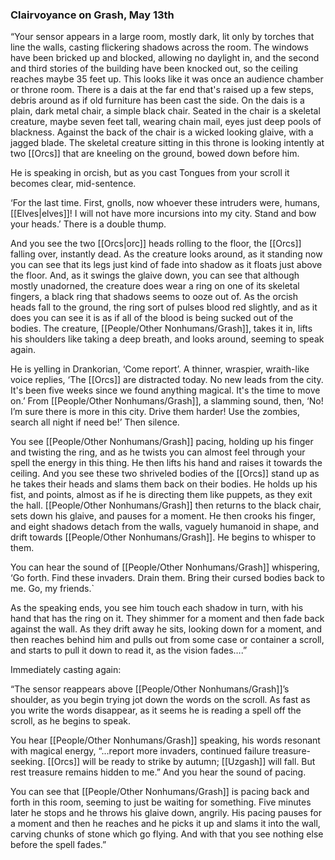 ### Clairvoyance on Grash, May 13th

“Your sensor appears in a large room, mostly dark, lit only by torches that line the walls, casting flickering shadows across the room. The windows have been bricked up and blocked, allowing no daylight in, and the second and third stories of the building have been knocked out, so the ceiling reaches maybe 35 feet up. This looks like it was once an audience chamber or throne room. There is a dais at the far end that's raised up a few steps, debris around as if old furniture has been cast the side. On the dais is a plain, dark metal chair, a simple black chair. Seated in the chair is a skeletal creature, maybe seven feet tall, wearing chain mail, eyes just deep pools of blackness. Against the back of the chair is a wicked looking glaive, with a jagged blade. The skeletal creature sitting in this throne is looking intently at two [[Orcs]] that are kneeling on the ground, bowed down before him. 

He is speaking in orcish, but as you cast Tongues from your scroll it becomes clear, mid-sentence. 

‘For the last time. First, gnolls, now whoever these intruders were, humans, [[Elves|elves]]! I will not have more incursions into my city. Stand and bow your heads.’ There is a double thump.

And you see the two [[Orcs|orc]] heads rolling to the floor, the [[Orcs]] falling over, instantly dead. As the creature looks around, as it standing now you can see that its legs just kind of fade into shadow as it floats just above the floor. And, as it swings the glaive down, you can see that although mostly unadorned, the creature does wear a ring on one of its skeletal fingers, a black ring that shadows seems to ooze out of. As the orcish heads fall to the ground, the ring sort of pulses blood red slightly, and as it does you can see it is as if all of the blood is being sucked out of the bodies. The creature, [[People/Other Nonhumans/Grash]], takes it in, lifts his shoulders like taking a deep breath, and looks around, seeming to speak again.

He is yelling in Drankorian, ‘Come report’. A thinner, wraspier, wraith-like voice replies, ‘The [[Orcs]] are distracted today. No new leads from the city. It's been five weeks since we found anything magical. It's the time to move on.’ From [[People/Other Nonhumans/Grash]], a slamming sound, then, ‘No! I’m sure there is more in this city. Drive them harder! Use the zombies, search all night if need be!’ Then silence.

You see [[People/Other Nonhumans/Grash]] pacing, holding up his finger and twisting the ring, and as he twists you can almost feel through your spell the energy in this thing. He then lifts his hand and raises it towards the ceiling. And you see these two shriveled bodies of the [[Orcs]] stand up as he takes their heads and slams them back on their bodies. He holds up his fist, and points, almost as if he is directing them like puppets, as they exit the hall. [[People/Other Nonhumans/Grash]] then returns to the black chair, sets down his glaive, and pauses for a moment. He then crooks his finger, and eight shadows detach from the walls, vaguely humanoid in shape, and drift towards [[People/Other Nonhumans/Grash]]. He begins to whisper to them. 

You can hear the sound of [[People/Other Nonhumans/Grash]] whispering, ‘Go forth. Find these invaders. Drain them. Bring their cursed bodies back to me. Go, my friends.`

As the speaking ends, you see him touch each shadow in turn, with his hand that has the ring on it. They shimmer for a moment and then fade back against the wall. As they drift away he sits, looking down for a moment, and then reaches behind him and pulls out from some case or container a scroll, and starts to pull it down to read it, as the vision fades….”

Immediately casting again:

“The sensor reappears above [[People/Other Nonhumans/Grash]]’s shoulder, as you begin trying jot down the words on the scroll. As fast as you write the words disappear, as it seems he is reading a spell off the scroll, as he begins to speak.

You hear [[People/Other Nonhumans/Grash]] speaking, his words resonant with magical energy, “...report more invaders, continued failure treasure-seeking. [[Orcs]] will be ready to strike by autumn; [[Uzgash]] will fall. But rest treasure remains hidden to me.” And you hear the sound of pacing.

You can see that [[People/Other Nonhumans/Grash]] is pacing back and forth in this room, seeming to just be waiting for something. Five minutes later he stops and he throws his glaive down, angrily. His pacing pauses for a moment and then he reaches and he picks it up and slams it into the wall, carving chunks of stone which go flying. And with that you see nothing else before the spell fades.”